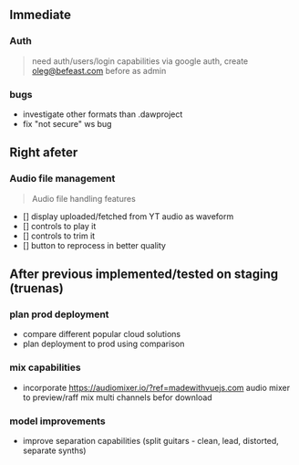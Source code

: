 ## Immediate

### Auth
> need auth/users/login capabilities via google auth, create oleg@befeast.com before as admin


### bugs
- investigate other formats than .dawproject
- fix "not secure" ws bug

## Right afeter
### Audio file management
> Audio file handling features
- [] display uploaded/fetched from YT audio as waveform
- [] controls to play it
- [] controls to trim it
- [] button to reprocess in better quality


## After previous implemented/tested on staging (truenas)

### plan prod deployment 
- compare different popular cloud solutions
- plan deployment to prod using comparison

### mix capabilities

- incorporate https://audiomixer.io/?ref=madewithvuejs.com audio mixer to preview/raff mix multi channels befor download

### model improvements

- improve separation capabilities (split guitars - clean, lead, distorted, separate synths)
